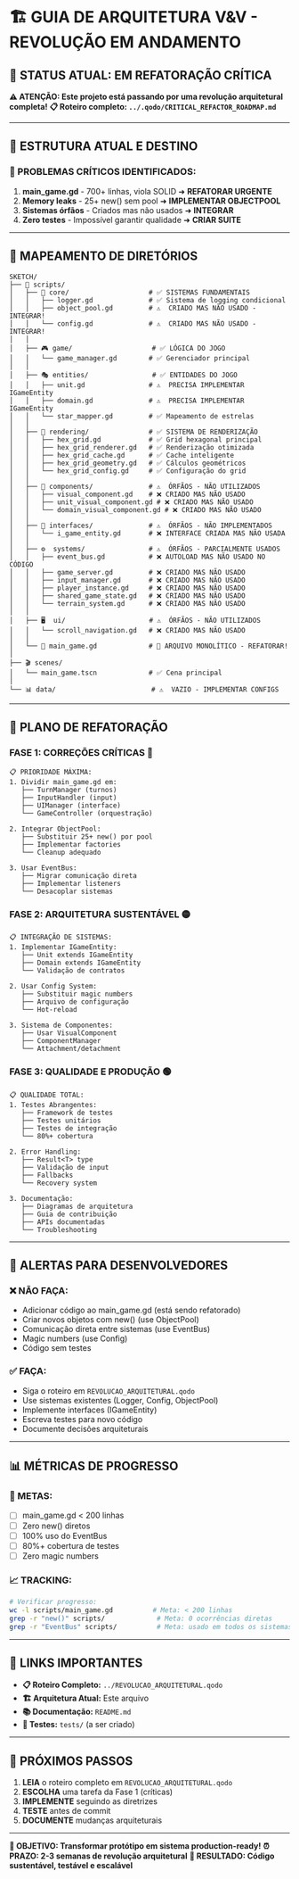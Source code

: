 # 🏗️ **GUIA DE ARQUITETURA V&V - REVOLUÇÃO EM ANDAMENTO**

## 🚨 **STATUS ATUAL: EM REFATORAÇÃO CRÍTICA**
**⚠️ ATENÇÃO: Este projeto está passando por uma revolução arquitetural completa!**
**📋 Roteiro completo: `../.qodo/CRITICAL_REFACTOR_ROADMAP.md`**

---

## 📁 **ESTRUTURA ATUAL E DESTINO**

### **🔴 PROBLEMAS CRÍTICOS IDENTIFICADOS:**
1. **main_game.gd** - 700+ linhas, viola SOLID ➜ **REFATORAR URGENTE**
2. **Memory leaks** - 25+ new() sem pool ➜ **IMPLEMENTAR OBJECTPOOL**
3. **Sistemas órfãos** - Criados mas não usados ➜ **INTEGRAR**
4. **Zero testes** - Impossível garantir qualidade ➜ **CRIAR SUITE**

---

## 📂 **MAPEAMENTO DE DIRETÓRIOS**

```
SKETCH/
├── 🎯 scripts/
│   ├── 🔧 core/                    # ✅ SISTEMAS FUNDAMENTAIS
│   │   ├── logger.gd              # ✅ Sistema de logging condicional
│   │   ├── object_pool.gd         # ⚠️  CRIADO MAS NÃO USADO - INTEGRAR!
│   │   └── config.gd              # ⚠️  CRIADO MAS NÃO USADO - INTEGRAR!
│   │
│   ├── 🎮 game/                    # ✅ LÓGICA DO JOGO
│   │   └── game_manager.gd        # ✅ Gerenciador principal
│   │
│   ├── 🎭 entities/                # ✅ ENTIDADES DO JOGO
│   │   ├── unit.gd                # ⚠️  PRECISA IMPLEMENTAR IGameEntity
│   │   ├── domain.gd              # ⚠️  PRECISA IMPLEMENTAR IGameEntity
│   │   └── star_mapper.gd         # ✅ Mapeamento de estrelas
│   │
│   ├── 🎨 rendering/               # ✅ SISTEMA DE RENDERIZAÇÃO
│   │   ├── hex_grid.gd            # ✅ Grid hexagonal principal
│   │   ├── hex_grid_renderer.gd   # ✅ Renderização otimizada
│   │   ├── hex_grid_cache.gd      # ✅ Cache inteligente
│   │   ├── hex_grid_geometry.gd   # ✅ Cálculos geométricos
│   │   └── hex_grid_config.gd     # ✅ Configuração do grid
│   │
│   ├── 🧩 components/              # ⚠️  ÓRFÃOS - NÃO UTILIZADOS
│   │   ├── visual_component.gd    # ❌ CRIADO MAS NÃO USADO
│   │   ├── unit_visual_component.gd # ❌ CRIADO MAS NÃO USADO
│   │   └── domain_visual_component.gd # ❌ CRIADO MAS NÃO USADO
│   │
│   ├── 🔌 interfaces/              # ⚠️  ÓRFÃOS - NÃO IMPLEMENTADOS
│   │   └── i_game_entity.gd       # ❌ INTERFACE CRIADA MAS NÃO USADA
│   │
│   ├── ⚙️  systems/                # ⚠️  ÓRFÃOS - PARCIALMENTE USADOS
│   │   ├── event_bus.gd           # ❌ AUTOLOAD MAS NÃO USADO NO CÓDIGO
│   │   ├── game_server.gd         # ❌ CRIADO MAS NÃO USADO
│   │   ├── input_manager.gd       # ❌ CRIADO MAS NÃO USADO
│   │   ├── player_instance.gd     # ❌ CRIADO MAS NÃO USADO
│   │   ├── shared_game_state.gd   # ❌ CRIADO MAS NÃO USADO
│   │   └── terrain_system.gd      # ❌ CRIADO MAS NÃO USADO
│   │
│   ├── 🖥️  ui/                     # ⚠️  ÓRFÃOS - NÃO UTILIZADOS
│   │   └── scroll_navigation.gd   # ❌ CRIADO MAS NÃO USADO
│   │
│   └── 🚨 main_game.gd             # 🔴 ARQUIVO MONOLÍTICO - REFATORAR!
│
├── 🎬 scenes/
│   └── main_game.tscn             # ✅ Cena principal
│
└── 📊 data/                        # ⚠️  VAZIO - IMPLEMENTAR CONFIGS
```

---

## 🎯 **PLANO DE REFATORAÇÃO**

### **FASE 1: CORREÇÕES CRÍTICAS** 🔴
```
📋 PRIORIDADE MÁXIMA:
1. Dividir main_game.gd em:
   ├── TurnManager (turnos)
   ├── InputHandler (input)
   ├── UIManager (interface)
   └── GameController (orquestração)

2. Integrar ObjectPool:
   ├── Substituir 25+ new() por pool
   ├── Implementar factories
   └── Cleanup adequado

3. Usar EventBus:
   ├── Migrar comunicação direta
   ├── Implementar listeners
   └── Desacoplar sistemas
```

### **FASE 2: ARQUITETURA SUSTENTÁVEL** 🟡
```
📋 INTEGRAÇÃO DE SISTEMAS:
1. Implementar IGameEntity:
   ├── Unit extends IGameEntity
   ├── Domain extends IGameEntity
   └── Validação de contratos

2. Usar Config System:
   ├── Substituir magic numbers
   ├── Arquivo de configuração
   └── Hot-reload

3. Sistema de Componentes:
   ├── Usar VisualComponent
   ├── ComponentManager
   └── Attachment/detachment
```

### **FASE 3: QUALIDADE E PRODUÇÃO** 🟢
```
📋 QUALIDADE TOTAL:
1. Testes Abrangentes:
   ├── Framework de testes
   ├── Testes unitários
   ├── Testes de integração
   └── 80%+ cobertura

2. Error Handling:
   ├── Result<T> type
   ├── Validação de input
   ├── Fallbacks
   └── Recovery system

3. Documentação:
   ├── Diagramas de arquitetura
   ├── Guia de contribuição
   ├── APIs documentadas
   └── Troubleshooting
```

---

## 🚨 **ALERTAS PARA DESENVOLVEDORES**

### **❌ NÃO FAÇA:**
- Adicionar código ao main_game.gd (está sendo refatorado)
- Criar novos objetos com new() (use ObjectPool)
- Comunicação direta entre sistemas (use EventBus)
- Magic numbers (use Config)
- Código sem testes

### **✅ FAÇA:**
- Siga o roteiro em `REVOLUCAO_ARQUITETURAL.qodo`
- Use sistemas existentes (Logger, Config, ObjectPool)
- Implemente interfaces (IGameEntity)
- Escreva testes para novo código
- Documente decisões arquiteturais

---

## 📊 **MÉTRICAS DE PROGRESSO**

### **🎯 METAS:**
- [ ] main_game.gd < 200 linhas
- [ ] Zero new() diretos
- [ ] 100% uso do EventBus
- [ ] 80%+ cobertura de testes
- [ ] Zero magic numbers

### **📈 TRACKING:**
```bash
# Verificar progresso:
wc -l scripts/main_game.gd          # Meta: < 200 linhas
grep -r "new()" scripts/             # Meta: 0 ocorrências diretas
grep -r "EventBus" scripts/          # Meta: usado em todos os sistemas
```

---

## 🔗 **LINKS IMPORTANTES**

- **📋 Roteiro Completo:** `../REVOLUCAO_ARQUITETURAL.qodo`
- **🏗️ Arquitetura Atual:** Este arquivo
- **📚 Documentação:** `README.md`
- **🧪 Testes:** `tests/` (a ser criado)

---

## 🚀 **PRÓXIMOS PASSOS**

1. **LEIA** o roteiro completo em `REVOLUCAO_ARQUITETURAL.qodo`
2. **ESCOLHA** uma tarefa da Fase 1 (críticas)
3. **IMPLEMENTE** seguindo as diretrizes
4. **TESTE** antes de commit
5. **DOCUMENTE** mudanças arquiteturais

---

**🎉 OBJETIVO: Transformar protótipo em sistema production-ready!**
**⏰ PRAZO: 2-3 semanas de revolução arquitetural**
**🎯 RESULTADO: Código sustentável, testável e escalável**